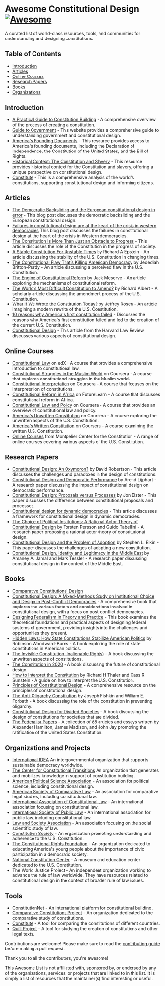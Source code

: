 # Awesome Constitutional Design [![Awesome](https://awesome.re/badge.svg)](https://awesome.re)

A curated list of world-class resources, tools, and communities for understanding and designing constitutions.

## Table of Contents

- [Introduction](#introduction)
- [Articles](#articles)
- [Online Courses](#online-courses)
- [Research Papers](#research-papers)
- [Books](#books)
- [Organizations](#organizations-and-projects)

## Introduction


- [A Practical Guide to Constitution Building](https://www.idea.int/sites/default/files/publications/chapters/practical-guide-to-constitution-building/a-practical-guide-to-constitution-building-chapter-5.pdf) - A comprehensive overview of the process of creating a constitution.
- [Guide to Government](https://www.guidetogovernment.org/) - This website provides a comprehensive guide to understanding government and constitutional design.
- [America's Founding Documents](https://www.archives.gov/founding-docs) - This resource provides access to America's founding documents, including the Declaration of Independence, the Constitution of the United States, and the Bill of Rights.
- [Historical Context: The Constitution and Slavery](https://www.gilderlehrman.org/history-resources/teaching-resource/historical-context-constitution-and-slavery) - This resource provides historical context for the Constitution and slavery, offering a unique perspective on constitutional design.
- [Constitute](https://www.constituteproject.org/) - This is a comprehensive analysis of the world's constitutions, supporting constitutional design and informing citizens.

## Articles

- [The Democratic Backsliding and the European constitutional design in error](https://verfassungsblog.de/the-democratic-backsliding-and-the-european-constitutional-design-in-error-when-how-meets-why/) - This blog post discusses the democratic backsliding and the European constitutional design.
- [Failures in constitutional design are at the heart of the crisis in western democracies](https://theloop.ecpr.eu/failures-in-constitutional-design-are-at-the-heart-of-the-crisis-in-western-democracies/) This blog post discusses the failures in constitutional design at the heart of the crisis in Western democracies.
- [The Constitution Is More Than Just an Obstacle to Progress](https://www.nytimes.com/2021/05/04/books/review/the-words-that-made-us-akhil-reed-amar.html) - This article discusses the role of the Constitution in the progress of society.
- [A Stable Constitution For Unstable Times](https://www.hoover.org/research/stable-constitution-unstable-times) by Richard A Epstein - An article discussing the stability of the U.S. Constitution in changing times.
- [The Constitutional Flaw That’s Killing American Democracy](https://www.theatlantic.com/ideas/archive/2022/08/framers-constitution-democracy/671155/) by Jedediah Britton-Purdy - An article discussing a perceived flaw in the U.S. Constitution.
- [The Engine of Constitutional Reform](https://democracyjournal.org/magazine/61/the-engine-of-constitutional-reform/) by Jack Meserve - An article exploring the mechanisms of constitutional reform.
- [The World’s Most Difficult Constitution to Amend?](https://californialawreview.org/print/the-worlds-most-difficult-constitution-to-amend/) by Richard Albert - A scholarly article discussing the amendment process of the U.S. Constitution.
- [What If We Wrote the Constitution Today?](https://www.theatlantic.com/ideas/archive/2020/12/what-if-we-could-rewrite-constitution/617304/) by Jeffrey Rosen - An article imagining a modern rewrite of the U.S. Constitution.
- [10 reasons why America's first constitution failed](https://constitutioncenter.org/blog/10-reasons-why-americas-first-constitution-failed) - Discusses the reasons why America's first constitution failed and led to the creation of the current U.S. Constitution.
- [Constitutional Design](https://harvardlawreview.org/forum/vol-128/constitutional-design/) - This article from the Harvard Law Review discusses various aspects of constitutional design.

## Online Courses

- [Constitutional Law](https://www.edx.org/course/constitutional-law) on edX - A course that provides a comprehensive introduction to constitutional law.
- [Constitutional Struggles in the Muslim World](https://www.coursera.org/learn/constitutional-struggles) on Coursera - A course that explores constitutional struggles in the Muslim world.
- [Constitutional Interpretation](https://www.coursera.org/learn/constitutional-interpretation) on Coursera - A course that focuses on the interpretation of constitutions.
- [Constitutional Reform in Africa](https://www.futurelearn.com/courses/constitutional-reform) on FutureLearn - A course that discusses constitutional reform in Africa.
- [Constitutional Law and Policy](https://www.coursera.org/learn/constitutional-law-policy) on Coursera - A course that provides an overview of constitutional law and policy.
- [America's Unwritten Constitution](https://www.coursera.org/learn/unwritten-constitution) on Coursera - A course exploring the unwritten aspects of the U.S. Constitution.
- [America's Written Constitution](https://www.coursera.org/learn/written-constitution) on Coursera - A course examining the written U.S. Constitution.
- [Online Courses](https://www.montpelier.org/center-for-the-constitution/online-courses) from Montpelier Center for the Constitution - A range of online courses covering various aspects of the U.S. Constitution.

## Research Papers

- [Constitutional Design: An Oxymoron?](https://www.cambridge.org/core/journals/design-science/article/constitutional-design-an-oxymoron/3D5A6D5C9E7B5A6A4F33A8992B2F2203) by David Robertson - This article discusses the challenges and paradoxes in the design of constitutions.
- [Constitutional Design and Democratic Performance](https://www.jstor.org/stable/1952531) by Arend Lijphart - A research paper discussing the impact of constitutional design on democratic performance.
- [Constitutional Design: Proposals versus Processes](https://www.jstor.org/stable/25054142) by Jon Elster - This paper discusses the difference between constitutional proposals and processes.
- [Constitutional design for dynamic democracies](https://academic.oup.com/icon/article/20/2/580/6633772) - This article discusses a framework for constitutional design in dynamic democracies.
- [The Choice of Political Institutions: A Rational Actor Theory of Constitutional Design](https://www.jstor.org/stable/25054143) by Torsten Persson and Guido Tabellini - A research paper proposing a rational actor theory of constitutional design.
- [Constitutional Design and the Problem of Adoption](https://www.cambridge.org/core/journals/world-politics/article/abs/constitutional-design-and-the-problem-of-adoption/2F3F1F9F2B65D8F9F8D4E94A1A3F173E) by Stephen L. Elkin - This paper discusses the challenges of adopting a new constitution.
- [Constitutional Design, Identity and Legitimacy in the Middle East](https://www.cambridge.org/core/journals/american-political-science-review/article/abs/constitutional-design-identity-and-legitimacy-in-the-middle-east/8B9F1B80F7A7D7C4F5B1334F4092A5A9) by Amaney A. Jamal and Mark Tessler - A research paper discussing constitutional design in the context of the Middle East.

## Books

- [Comparative Constitutional Design](https://www.amazon.com/Comparative-Constitutional-Design-Law-Policy/dp/110766537X)
- [Constitutional Design: A Mixed-Methods Study on Institutional Choice and Design in Post-Conflict Democracies](https://www.cambridge.org/core/books/constitutional-design/06B48D129AE956C78BE219EB259AE1A6) - A comprehensive book that explores the various factors and considerations involved in constitutional design, with a focus on post-conflict democracies.
- [Designing Federalism in Theory and Practice](https://www.cambridge.org/core/books/designing-federalism-in-theory-and-practice/12C573B86FBD380BFDDE3E3505A3B82B) - This book examines the theoretical foundations and practical aspects of designing federal systems of government, providing insights into the challenges and opportunities they present.
- [Hidden Laws: How State Constitutions Stabilize American Politics](https://www.amazon.com/Hidden-Laws-Constitutions-Stabilize-American/dp/0300248695) by Robinson Woodward-Burns - A book exploring the role of state constitutions in American politics.
- [The Invisible Constitution (Inalienable Rights)](https://www.amazon.com/Invisible-Constitution-Inalienable-Rights/dp/019530425X) - A book discussing the unwritten aspects of constitutions.
- [The Constitution in 2020](https://www.amazon.com/Constitution-2020-Jack-M-Balkin/dp/0195387961) - A book discussing the future of constitutional design.
- [How to Interpret the Constitution](https://www.kirkusreviews.com/book-reviews/cass-r-sunstein/how-to-interpret-the-constitution/) by Richard H Thaler and Cass R Sunstein - A guide on how to interpret the U.S. Constitution.
- [Principles of Constitutional Design](https://www.cambridge.org/us/academic/subjects/politics-international-relations/comparative-politics/principles-constitutional-design?format=PB) - A comprehensive resource on the principles of constitutional design.
- [The Anti-Oligarchy Constitution](https://www.hup.harvard.edu/catalog.php?isbn=9780674980624&content=reviews) by Joseph Fishkin and William E. Forbath - A book discussing the role of the constitution in preventing oligarchy.
- [Constitutional Design for Divided Societies]([https.com/Constitutional-Design-Divided-Societies-Accommodation/dp/0199535418](https://global.oup.com/academic/product/constitutional-design-for-divided-societies-9780199535415)) - A book discussing the design of constitutions for societies that are divided.
- [The Federalist Papers](https://www.congress.gov/resources/display/content/The+Federalist+Papers) - A collection of 85 articles and essays written by Alexander Hamilton, James Madison, and John Jay promoting the ratification of the United States Constitution.

## Organizations and Projects

- [International IDEA](https://www.idea.int/) An intergovernmental organization that supports sustainable democracy worldwide.
- [The Center for Constitutional Transitions](https://constitutionaltransitions.org/) An organization that generates and mobilizes knowledge in support of constitution building.
- [American Political Science Association](https://www.apsanet.org/) - An association for political science, including constitutional design.
- [American Society of Comparative Law](https://ascl.org/) - An association for comparative legal studies, including constitutional law.
- [International Association of Constitutional Law](https://www.iacl-aidc.org/) - An international association focusing on constitutional law.
- [International Society of Public Law](https://www.icon-society.org/) - An international association for public law, including constitutional law.
- [Law and Society Association](https://www.lawandsociety.org/) - An association focusing on the social scientific study of law.
- [Constitution Society](https://constitution.org/) - An organization promoting understanding and adherence to the U.S. Constitution.
- [The Constitutional Rights Foundation](https://www.crf-usa.org/) - An organization dedicated to educating America's young people about the importance of civic participation in a democratic society.
- [National Constitution Center](https://constitutioncenter.org/) - A museum and education center dedicated to the U.S. Constitution.
- [The World Justice Project](https://worldjusticeproject.org/) - An independent organization working to advance the rule of law worldwide. They have resources related to constitutional design in the context of broader rule of law issues.

## Tools

- [ConstitutionNet](https://constitutionnet.org/) - An international platform for constitutional building.
- [Comparative Constitutions Project](https://comparativeconstitutionsproject.org/) - An organization dedicated to the comparative study of constitutions.
- [Constitute](https://www.constituteproject.org/) - A tool for comparing the constitutions of different countries.
- [Quill Project](https://www.quill.pmb.ox.ac.uk/quillprojects) - A tool for studying the creation of constitutions and other legal texts.

Contributions are welcome! Please make sure to read the [contributing guide](CONTRIBUTING.md) before making a pull request.

Thank you to all the contributors, you're awesome!

This Awesome List is not affiliated with, sponsored by, or endorsed by any of the organizations, services, or projects that are linked to in this list. It is simply a list of resources that the maintainer(s) find interesting or useful.
